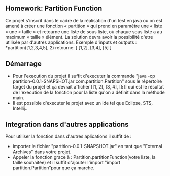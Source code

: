 
## Homework: Partition Function
Ce projet s'inscrit dans le cadre de la réalisation d'un test en java ou on est amené à créer une fonction « partition » qui prend en paramètre une « liste » 
une « taille » et retourne une liste de sous liste, où chaque sous liste a au maximum « taille » élément.
La solution devra avoir la possibilité d'etre utilisée par d'autres applications. 
Exemple d'inputs et outputs : 
 *partition([1,2,3,4,5], 2) retourne: [ [1,2], [3,4], [5] ]
 
 ## Démarrage
 
 - Pour l'execution du projet il suffit d'executer la commande "java -cp partition-0.0.1-SNAPSHOT.jar com.partition.Partition" sous le répertoire target du projet et ça devrait afficher 
 [[1, 2], [3, 4], [5]] qui est le résultat de l'execution de la fonction pour la liste qu'on a définit dans la méthode main. 
 - Il est possible d'executer le projet avec un ide tel que Eclipse, STS, Intellij.. 


## Integration dans d'autres applications
Pour utiliser la fonction dans d'autres aplications il suffit de :
- importer le fichier "partition-0.0.1-SNAPSHOT.jar" en tant que "External Archives" dans votre projet.
- Appeler la fonction grace à : Partition.partitionFunction(votre liste, la taille souhaitée) et il suffit d'ajouter l'import "import partition.Partition"pour que ça marche. 







